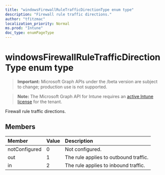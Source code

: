 ```yaml
---
title: "windowsFirewallRuleTrafficDirectionType enum type"
description: "Firewall rule traffic directions."
author: "tfitzmac"
localization_priority: Normal
ms.prod: "Intune"
doc_type: enumPageType
---
```


# windowsFirewallRuleTrafficDirectionType enum type

> **Important:** Microsoft Graph APIs under the /beta version are subject to change; production use is not supported.

> **Note:** The Microsoft Graph API for Intune requires an [active Intune license](https://go.microsoft.com/fwlink/?linkid=839381) for the tenant.

Firewall rule traffic directions.

## Members
|Member|Value|Description|
|:---|:---|:---|
|notConfigured|0|Not configured.|
|out|1|The rule applies to outbound traffic.|
|in|2|The rule applies to inbound traffic.|




